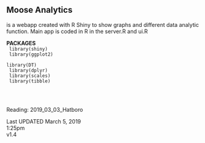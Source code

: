 <h2>Moose Analytics</h2> is a webapp created with R Shiny to show graphs and different data analytic function.
Main app is coded in R in the server.R and ui.R <br>

<b>PACKAGES</b> <br>
<code>
library(shiny) <br>
library(ggplot2) <br>
library(DT) <br>
library(dplyr) <br>
library(scales)<br>
library(tibble) <br>
</code>

<br>
Reading: 2019_03_03_Hatboro


Last UPDATED March 5, 2019 <br>
1:25pm <br>
v1.4

